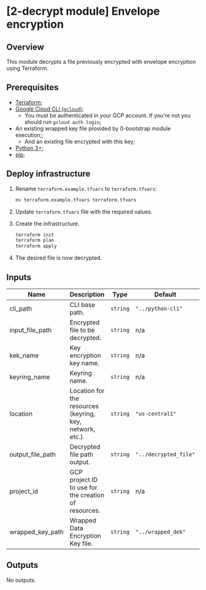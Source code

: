 # [2-decrypt module] Envelope encryption

## Overview

This module decrypts a file previously encrypted with envelope encryption using Terraform.

## Prerequisites

- [Terraform](https://developer.hashicorp.com/terraform/downloads);
- [Google Cloud CLI (`gcloud`)](https://cloud.google.com/sdk/docs/install-sdk);
    - You must be authenticated in your GCP account. If you're not you should run `gcloud auth login`;
- An existing wrapped key file provided by 0-bootstrap module execution;;
    - And an existing file encrypted with this key;
- [Python 3+](https://www.python.org/downloads/);
- [pip](https://pip.pypa.io/en/stable/installation/);

## Deploy infrastructure

1. Rename `terraform.example.tfvars` to `terraform.tfvars`:
    ```sh
    mv terraform.example.tfvars terraform.tfvars
    ```

1. Update `terraform.tfvars` file with the required values.

1. Create the infrastructure.

    ```sh
    terraform init
    terraform plan
    terraform apply
    ```

1. The desired file is now decrypted.

<!-- BEGINNING OF PRE-COMMIT-TERRAFORM DOCS HOOK -->
## Inputs

| Name | Description | Type | Default | Required |
|------|-------------|------|---------|:--------:|
| cli\_path | CLI base path. | `string` | `"../python-cli"` | no |
| input\_file\_path | Encrypted file to be decrypted. | `string` | n/a | yes |
| kek\_name | Key encryption key name. | `string` | n/a | yes |
| keyring\_name | Keyring name. | `string` | n/a | yes |
| location | Location for the resources (keyring, key, network, etc.). | `string` | `"us-central1"` | no |
| output\_file\_path | Decrypted file path output. | `string` | `"../decrypted_file"` | no |
| project\_id | GCP project ID to use for the creation of resources. | `string` | n/a | yes |
| wrapped\_key\_path | Wrapped Data Encryption Key file. | `string` | `"../wrapped_dek"` | no |

## Outputs

No outputs.

<!-- END OF PRE-COMMIT-TERRAFORM DOCS HOOK -->
